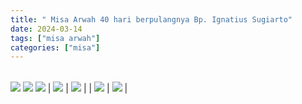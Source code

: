 ```yaml
---
title: " Misa Arwah 40 hari berpulangnya Bp. Ignatius Sugiarto"
date: 2024-03-14
tags: ["misa arwah"]
categories: ["misa"]
---
```


| | |
|---|---|
![](/img/misaarwah14mar241.avif) 
![](/img/misaarwah14mar242.avif) 
![](/img/misaarwah14mar245.avif) 
| ![](/img/misaarwah14mar24.avif) | ![](/img/misaarwah14mar243.avif) |
| ![](/img/misaarwah14mar244.avif) | ![](/img/misaarwah14mar246.avif) |